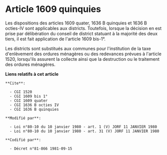 # Article 1609 quinquies

Les dispositions des articles 1609 quater, 1636 B quinquies et 1636 B octies-IV sont applicables aux districts. Toutefois,
lorsque la décision en est prise par délibération du conseil de district statuant à la majorité des deux tiers, il est fait
application de l'article 1609 bis-1°.

Les districts sont substitués aux communes pour l'institution de la taxe d'enlèvement des ordures ménagères ou des redevances
prévues à l'article 1520, lorsqu'ils assurent la collecte ainsi que la destruction ou le traitement des ordures ménagères.

**Liens relatifs à cet article**

	**Cite**:

	  - CGI 1520
	  - CGI 1609 bis 1°
	  - CGI 1609 quater
	  - CGI 1636 B octies IV
	  - CGI 1636 B quinquies

	**Modifié par**:

	  - Loi n°80-10 du 10 janvier 1980 - art. 1 (V) JORF 11 JANVIER 1980
	  - Loi n°80-10 du 10 janvier 1980 - art. 31 (V) JORF 11 JANVIER 1980

	**Codifié par**:

	  - Décret n°81-866 1981-09-15
